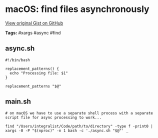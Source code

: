 # macOS: find files asynchronously 

[View original Gist on GitHub](https://gist.github.com/Integralist/ceede527325efbfd320944677b30197b)

**Tags:** #xargs #async #find

## async.sh

```shell
#!/bin/bash

replacement_patterns() {
  echo "Processing file: $1"
}

replacement_patterns "$@"
```

## main.sh

```shell
# on macOS we have to use a separate shell process with a separate script file for async processing to work...

find "/Users/integralist/Code/path/to/directory" -type f -print0 | xargs -0 -P "$(nproc)" -n 1 bash -c './async.sh "$@"' _
```

